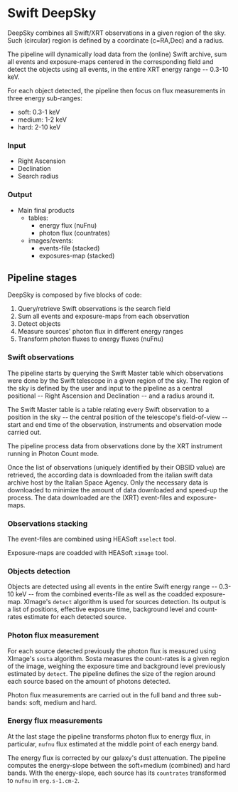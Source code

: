 # Swift DeepSky

DeepSky combines all Swift/XRT observations in a given region of the sky.
Such (circular) region is defined by a coordinate (c=RA,Dec) and a radius.

The pipeline will dynamically load data from the (online) Swift archive,
sum all events and exposure-maps centered in the corresponding field and
detect the objects using all events, in the entire XRT energy range
-- 0.3-10 keV.

For each object detected, the pipeline then focus on flux measurements
in three energy sub-ranges:
* soft: 0.3-1 keV
* medium: 1-2 keV
* hard: 2-10 keV


### Input

* Right Ascension
* Declination
* Search radius


### Output

* Main final products
  * tables:
    * energy flux (nuFnu)
    * photon flux (countrates)
  * images/events:
    * events-file (stacked)
    * exposures-map (stacked)


## Pipeline stages

DeepSky is composed by five blocks of code:
1. Query/retrieve Swift observations is the search field
2. Sum all events and exposure-maps from each observation
3. Detect objects
4. Measure sources' photon flux in different energy ranges
5. Transform photon fluxes to energy fluxes (nuFnu)

### Swift observations

The pipeline starts by querying the Swift Master table which observations
were done by the Swift telescope in a given region of the sky.
The region of the sky is defined by the user and input to the pipeline
as a central positional -- Right Ascension and Declination -- and a
radius around it.

The Swift Master table is a table relating every Swift observation to
a position in the sky -- the central position of the telescope's field-of-view --
start and end time of the observation, instruments and observation mode
carried out.

The pipeline process data from observations done by the XRT instrument
running in Photon Count mode.

Once the list of observations (uniquely identified by their OBSID value)
are retrieved, the according data is downloaded from the italian swift
data archive host by the Italian Space Agency.
Only the necessary data is downloaded to minimize the amount of data
downloaded and speed-up the process.
The data downloaded are the (XRT) event-files and exposure-maps.

### Observations stacking

The event-files are combined using HEASoft `xselect` tool.

Exposure-maps are coadded with HEASoft `ximage` tool.

### Objects detection

Objects are detected using all events in the entire Swift energy range
-- 0.3-10 keV -- from the combined events-file as well as the coadded
exposure-map.
XImage's `detect` algorithm is used for sources detection.
Its output is a list of positions, effective exposure time, background
level and count-rates estimate for each detected source.

### Photon flux measurement

For each source detected previously the photon flux is measured using
XImage's `sosta` algorithm.
Sosta measures the count-rates is a given region of the image, weighing
the exposure time and background level previously estimated by `detect`.
The pipeline defines the size of the region around each source based on
the amount of photons detected.

Photon flux measurements are carried out in the full band and three
sub-bands: soft, medium and hard.

### Energy flux measurements

At the last stage the pipeline transforms photon flux to energy flux,
in particular, `nufnu` flux estimated at the middle point of each energy
band.

The energy flux is corrected by our galaxy's dust attenuation.
The pipeline computes the energy-slope between the soft+medium (combined)
and hard bands.
With the energy-slope, each source has its `countrates` transformed to
`nufnu` in `erg.s-1.cm-2`.
